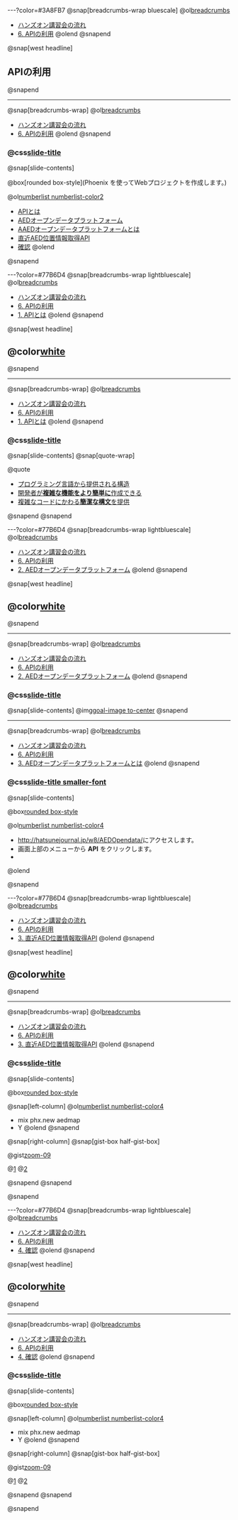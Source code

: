 ---?color=#3A8FB7
@snap[breadcrumbs-wrap bluescale]
@ol[breadcrumbs](false)
- [ハンズオン講習会の流れ](#/2)
- [6. APIの利用](#/)
@olend
@snapend

@snap[west headline]
## APIの利用
@snapend

---
@snap[breadcrumbs-wrap]
@ol[breadcrumbs](false)
- [ハンズオン講習会の流れ](#/2)
- [6. APIの利用](#/)
@olend
@snapend

### @css[slide-title](APIの利用)

@snap[slide-contents]

@box[rounded box-style](Phoenix を使ってWebプロジェクトを作成します。)

@ol[numberlist numberlist-color2](false)
- [APIとは](#/)
- [AEDオープンデータプラットフォーム](#/)
- [AAEDオープンデータプラットフォームとは](#/)
- [直近AED位置情報取得API](#/)
- [確認](#/)
@olend

@snapend

---?color=#77B6D4
@snap[breadcrumbs-wrap lightbluescale]
@ol[breadcrumbs](false)
- [ハンズオン講習会の流れ](#/2)
- [6. APIの利用](#/)
- [1. APIとは](#/)
@olend
@snapend

@snap[west headline]
## @color[white](APIとは)
@snapend

---
@snap[breadcrumbs-wrap]
@ol[breadcrumbs](false)
- [ハンズオン講習会の流れ](#/2)
- [6. APIの利用](#/)
- [1. APIとは](#/)
@olend
@snapend

### @css[slide-title](APIとは)

@snap[slide-contents]
@snap[quote-wrap]

@quote[<ul><li>プログラミング言語から提供される構造<li>開発者が**複雑な機能をより簡単に**作成できる</li><li>複雑なコードにかわる**簡潔な構文**を提供</li></ul>](https://developer.mozilla.org/ja/docs/Learn/JavaScript/Client-side_web_APIs/Introduction)

@snapend
@snapend

---?color=#77B6D4
@snap[breadcrumbs-wrap lightbluescale]
@ol[breadcrumbs](false)
- [ハンズオン講習会の流れ](#/2)
- [6. APIの利用](#/)
- [2. AEDオープンデータプラットフォーム](#/)
@olend
@snapend

@snap[west headline]
## @color[white](AEDオープンデータプラットフォーム)
@snapend

---
@snap[breadcrumbs-wrap]
@ol[breadcrumbs](false)
- [ハンズオン講習会の流れ](#/2)
- [6. APIの利用](#/)
- [2. AEDオープンデータプラットフォーム](#/)
@olend
@snapend

### @css[slide-title](AEDオープンデータプラットフォーム)

@snap[slide-contents]
@img[goal-image to-center](template/img/environment/Firefox.png)
@snapend

---
@snap[breadcrumbs-wrap]
@ol[breadcrumbs](false)
- [ハンズオン講習会の流れ](#/2)
- [6. APIの利用](#/)
- [3. AEDオープンデータプラットフォームとは](#/)
@olend
@snapend

### @css[slide-title smaller-font](AEDオープンデータプラットフォームとは)

@snap[slide-contents]

@box[rounded box-style](今回は<u>[AEDオープンデータプラットフォーム](http://hatsunejournal.jp/w8/AEDOpendata/)</u>を利用します。これは、AEDの設置箇所に関する情報を取得できるAPIです。)

@ol[numberlist numberlist-color4](false)
- <u>http://hatsunejournal.jp/w8/AEDOpendata/</u>にアクセスします。
- 画面上部のメニューから **API** をクリックします。
- 
@olend

@snapend

---?color=#77B6D4
@snap[breadcrumbs-wrap lightbluescale]
@ol[breadcrumbs](false)
- [ハンズオン講習会の流れ](#/2)
- [6. APIの利用](#/)
- [3. 直近AED位置情報取得API](#/)
@olend
@snapend

@snap[west headline]
## @color[white](直近AED位置情報取得API)
@snapend

---
@snap[breadcrumbs-wrap]
@ol[breadcrumbs](false)
- [ハンズオン講習会の流れ](#/2)
- [6. APIの利用](#/)
- [3. 直近AED位置情報取得API](#/)
@olend
@snapend

### @css[slide-title](直近AED位置情報取得API)

@snap[slide-contents]

@box[rounded box-style](作業の内容と目的)

@snap[left-column]
@ol[numberlist numberlist-color4](false)
- mix phx.new aedmap
- Y
@olend
@snapend

@snap[right-column]
@snap[gist-box half-gist-box]

@gist[zoom-09](yuki-thewaggle/82bf9f1de5b6963bcb47f02e7b1c5d09)

@[1](説明)
@[2](説明)

@snapend
@snapend

@snapend

---?color=#77B6D4
@snap[breadcrumbs-wrap lightbluescale]
@ol[breadcrumbs](false)
- [ハンズオン講習会の流れ](#/2)
- [6. APIの利用](#/)
- [4. 確認](#/)
@olend
@snapend

@snap[west headline]
## @color[white](確認)
@snapend

---
@snap[breadcrumbs-wrap]
@ol[breadcrumbs](false)
- [ハンズオン講習会の流れ](#/2)
- [6. APIの利用](#/)
- [4. 確認](#/)
@olend
@snapend

### @css[slide-title](確認)

@snap[slide-contents]

@box[rounded box-style](作業の内容と目的)

@snap[left-column]
@ol[numberlist numberlist-color4](false)
- mix phx.new aedmap
- Y
@olend
@snapend

@snap[right-column]
@snap[gist-box half-gist-box]

@gist[zoom-09](yuki-thewaggle/82bf9f1de5b6963bcb47f02e7b1c5d09)

@[1](説明)
@[2](説明)

@snapend
@snapend

@snapend


